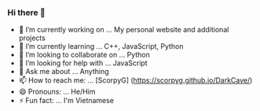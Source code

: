 ### Hi there 👋

- 🔭 I’m currently working on ... My personal website and additional projects
- 🌱 I’m currently learning ... C++, JavaScript, Python
- 👯 I’m looking to collaborate on ... Python
- 🤔 I’m looking for help with ... JavaScript
- 💬 Ask me about ... Anything
- 📫 How to reach me: ... [ScorpyG] (https://scorpyg.github.io/DarkCave/)
- 😄 Pronouns: ... He/Him
- ⚡ Fun fact: ... I'm Vietnamese
